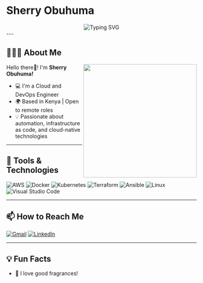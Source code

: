 # Sherry Obuhuma

<div align="center">
  <img src="https://readme-typing-svg.herokuapp.com?font=Fira+Code&size=32&duration=3000&pause=2000&color=00D9FF&center=true&vCenter=true&width=940&lines=Cloud+Automation+%26+DevOps+Enthusiast;System+Administrator+transitioning+into+CloudOps" alt="Typing SVG" />
</div>
---

## 👩🏽‍💻 About Me

<img align="right" src="https://media.giphy.com/media/L1R1tvI9svkIWwpVYr/giphy.gif" width="300"/>

Hello there👋! I'm **Sherry Obuhuma!**

- 💻 I'm a Cloud and DevOps Engineer
- 🌍 Based in Kenya | Open to remote roles
- 💡 Passionate about automation, infrastructure as code, and   cloud-native technologies 

---

## 🚀 Tools & Technologies

![AWS](https://img.shields.io/badge/AWS-232F3E?style=for-the-badge&logo=amazon-aws)
![Docker](https://img.shields.io/badge/Docker-2496ED?style=for-the-badge&logo=docker)
![Kubernetes](https://img.shields.io/badge/Kubernetes-326ce5?style=for-the-badge&logo=kubernetes)
![Terraform](https://img.shields.io/badge/Terraform-7B42BC?style=for-the-badge&logo=terraform)
![Ansible](https://img.shields.io/badge/Ansible-EE0000?style=for-the-badge&logo=ansible&logoColor=white)
![Linux](https://img.shields.io/badge/Linux-FCC624?style=for-the-badge&logo=linux&logoColor=black)
![Visual Studio Code](https://img.shields.io/badge/VS%20Code-007ACC?style=for-the-badge&logo=visual-studio-code&logoColor=white)

---

## 📫 How to Reach Me
[![Gmail](https://img.shields.io/badge/Gmail-Email-red?logo=gmail)](mailto:andesosherry@gmail.com)
[![LinkedIn](https://img.shields.io/badge/LinkedIn-Connect-blue?logo=linkedin)](https://www.linkedin.com/in/sherryobuhuma/)

---

## 💡 Fun Facts
- 💐 I love good fragrances!
